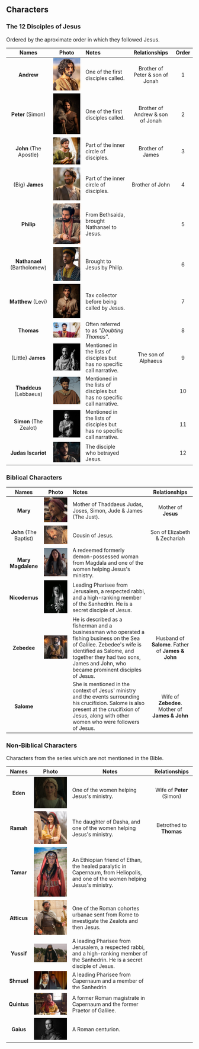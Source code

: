 ## Characters 
### The 12 Disciples of Jesus

Ordered by the aproximate order in which they followed Jesus.

| Names | Photo | Notes | Relationships | Order |
| :---: | :---: | :---- | :-----------: | :---: |
| **Andrew** | [![Andrew](images/360/Andrew.png)](images/Andrew.webp) | One of the first disciples called. | Brother of <br> Peter & son of Jonah | 1 |
| **Peter** (Simon) | [![Peter](images/360/Simon_Peter.png)](images/Simon_Peter.webp) | One of the first disciples called. | Brother of Andrew & son of Jonah | 2 |
| **John** (The Apostle) | [![John](images/360/John.png)](images/John.webp) | Part of the inner circle of disciples. | Brother of James | 3 |
| (Big) **James** | [![Big James](images/360/Big_James.png)](images/Big_James.webp) | Part of the inner circle of disciples. | Brother of John | 4 |
| **Philip** | [![Philip](images/360/Philip.png)](images/Philip.webp) | From Bethsaida, brought Nathanael to Jesus. |  | 5 |
| **Nathanael** (Bartholomew) | [![Nathanael](images/360/Nathanael.png)](images/Nathanael.webp) | Brought to Jesus by Philip. |  | 6 |
| **Matthew** (Levi) | [![Matthew](images/360/Matthew.png)](images/Matthew.webp) | Tax collector before being called by Jesus. |  | 7 |
| **Thomas** | [![Thomas](images/360/Thomas.png)](images/Thomas.webp) | Often referred to as _"Doubting Thomas"_. |  | 8 |
| (Little) **James** | [![Little James](images/360/Little_James.png)](images/Little_James.webp) | Mentioned in the lists of disciples but has no specific call narrative. | The son of Alphaeus | 9 |
| **Thaddeus** (Lebbaeus) | [![Thaddeus](images/360/Thaddeus.png)](images/Thaddeus.webp) | Mentioned in the lists of disciples but has no specific call narrative. |  | 10 |
| **Simon** (The Zealot) | [![Simon](images/360/Simon_Z.png)](images/Simon_Z.webp) | Mentioned in the lists of disciples but has no specific call narrative. |  | 11 |
| **Judas Iscariot** | [![Judas Iscariot](images/360/Judas_Iscariot.png)](images/Judas_Iscariot.webp) | The disciple who betrayed Jesus. |  | 12 |

### Biblical Characters


| Names | Photo | Notes | Relationships |
| :---: | :---: | :---- | :-----------: |
| **Mary** | [![Mary](images/360/Mary.png)](images/Mary.webp) | Mother of Thaddaeus Judas, Joses, Simon, Jude & James (The Just). | Mother of **Jesus** |
| **John** (The Baptist) | [![John](images/360/John_The_Baptist.png)](images/John_The_Baptist.webp) | Cousin of Jesus. | Son of Elizabeth & Zechariah |
| **Mary Magdalene** | [![Mary Magdalene](images/360/Mary_Magdalene.png)](images/Mary_Magdalene.webp) | A redeemed formerly demon-possessed woman from Magdala and one of the women helping Jesus's ministry. |  |
| **Nicodemus** | [![Nicodemus](images/360/Nicodemus.png)](images/Nicodemus.webp) | Leading Pharisee from Jerusalem, a respected rabbi, and a high-ranking member of the Sanhedrin. He is a secret disciple of Jesus. |  |
| **Zebedee** | [![Zebedee](images/360/Zebedee.png)](images/Zebedee.webp) | He is described as a fisherman and a businessman who operated a fishing business on the Sea of Galilee. Zebedee's wife is identified as Salome, and together they had two sons, James and John, who became prominent disciples of Jesus. | Husband of **Salome**. Father of **James & John** |
| **Salome** |  | She is mentioned in the context of Jesus' ministry and the events surrounding his crucifixion. Salome is also present at the crucifixion of Jesus, along with other women who were followers of Jesus. | Wife of **Zebedee**. Mother of **James & John** |

### Non-Biblical Characters

Characters from the series which are not mentioned in the Bible.

| Names | Photo | Notes | Relationships |
| :---: | :---: | ----- | :-----------: |
| **Eden** | [![Eden](images/360/Eden.png)](images/Eden.webp) | One of the women helping Jesus's ministry. | Wife of **Peter** (Simon) |
| **Ramah** | [![Ramah](images/360/Ramah.png)](images/Ramah.webp) | The daughter of Dasha, and one of the women helping Jesus's ministry. | Betrothed to **Thomas** |
| **Tamar** | [![Tamar](images/360/Tamar.png)](images/Tamar.webp) | An Ethiopian friend of Ethan, the healed paralytic in Capernaum, from Heliopolis, and one of the women helping Jesus's ministry. |  |
| **Atticus** | [![Atticus](images/360/Atticus.png)](images/Atticus.webp) | One of the Roman cohortes urbanae sent from Rome to investigate the Zealots and then Jesus. |  |
| **Yussif** | [![Yussif](images/360/Yussif.png)](images/Yussif.webp) | A leading Pharisee from Jerusalem, a respected rabbi, and a high-ranking member of the Sanhedrin. He is a secret disciple of Jesus. |  |
| **Shmuel** | [![Shmuel](images/360/Shmuel.png)](images/Shmuel.webp) | A leading Pharisee from Capernaum and a member of the Sanhedrin |  |
| **Quintus** | [![Quintus](images/360/Quintus.png)](images/Quintus.webp) | A former Roman magistrate in Capernaum and the former Praetor of Galilee. |  |
| **Gaius** | [![Gaius](images/360/Gaius.jpg)](images/Gaius.jpg) | A Roman centurion. |  |